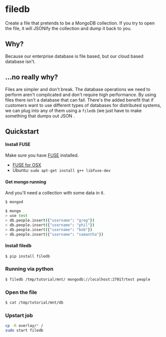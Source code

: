 # filedb
Create a file that pretends to be a MongoDB collection. If you try 
to open the file, it will JSONify the collection and dump it back to you.

## Why?
Because our enterprise database is file based, but our cloud based database
isn't.

## ...no really why?
Files are simpler and don't break. The database operations we need to perform
aren't complicated and don't require high performance. By using files there
isn't a database that can fail. There's the added benefit that if customers want
to use different types of databases for distributed systems, we can plug into 
any of them using a `filedb` (we just have to make something that dumps out JSON
.

## Quickstart

#### Install FUSE
Make sure you have [FUSE](http://fuse.sourceforge.net/) installed.

- [FUSE for OSX](http://osxfuse.github.io/)
- Ubuntu: `sudo apt-get install g++ libfuse-dev`

#### Get mongo running
And you'll need a collection with some data in it.
```bash
$ mongod
```

```bash
$ mongo
> use test
> db.people.insert({"username": "greg"})
> db.people.insert({"username": "phil"})
> db.people.insert({"username": "bob"})
> db.people.insert({"username": "samantha"})
```

#### Install filedb
```bash
$ pip install filedb
```

### Running via python
```bash
$ filedb /tmp/tutorial/mnt/ mongodb://localhost:27017/test people
```

### Open the file
```bash
$ cat /tmp/tutorial/mnt/db
```

### Upstart job
```bash
cp -R overlay/* /
sudo start filedb
```
